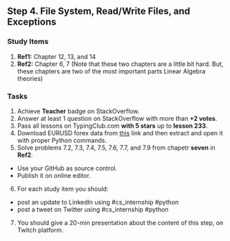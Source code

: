 ## Step 4. File System, Read/Write Files, and Exceptions

### Study Items
  1. **Ref1:** Chapter 12, 13, and 14
  2. **Ref2:** Chapter 6, 7 (Note that these two chapters are a little bit hard. But, these chapters are two of the most important parts Linear Algebra theories)
### Tasks

 1. Achieve **Teacher** badge on StackOverflow.
 2. Answer at least 1 question on StackOverflow with more than **+2 votes**.
 3. Pass all lessons on TypingClub.com **with 5 stars** up to **lesson 233**.
 4. Download EURUSD forex data from [this](https://www.histdata.com/download-free-forex-historical-data/?/excel/1-minute-bar-quotes/eurusd/2018) link and then extract and open it with proper Python commands.
 5. Solve problems 7.2, 7.3, 7.4, 7.5, 7.6, 7.7, and 7.9 from chapetr **seven** in **Ref2**.
 
   - Use your GitHub as source control.
   - Publish it on online editor.
   
 6. For each study item you should:  
 
   - post an update to LinkedIn using #cs_internship #python  
   - post a tweet on Twitter using #cs_internship #python
     
 7. You should give a 20-min presentation about the content of this step, on Twitch platform.
